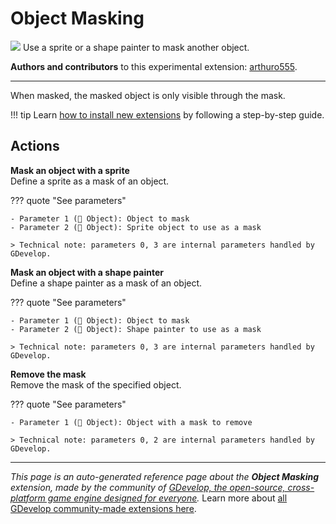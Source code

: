 # Object Masking

<img src="https://resources.gdevelop-app.com/assets/Icons/transition-masked.svg" class="extension-icon"></img>
Use a sprite or a shape painter to mask another object.

**Authors and contributors** to this experimental extension: [arthuro555](https://gd.games/arthuro555).

---

When masked, the masked object is only visible through the mask.

!!! tip
    Learn [how to install new extensions](/gdevelop5/extensions/search) by following a step-by-step guide.

## Actions

**Mask an object with a sprite**  
Define a sprite as a mask of an object.

??? quote "See parameters"

    - Parameter 1 (👾 Object): Object to mask
    - Parameter 2 (👾 Object): Sprite object to use as a mask

    > Technical note: parameters 0, 3 are internal parameters handled by GDevelop.

**Mask an object with a shape painter**  
Define a shape painter as a mask of an object.

??? quote "See parameters"

    - Parameter 1 (👾 Object): Object to mask
    - Parameter 2 (👾 Object): Shape painter to use as a mask

    > Technical note: parameters 0, 3 are internal parameters handled by GDevelop.

**Remove the mask**  
Remove the mask of the specified object.

??? quote "See parameters"

    - Parameter 1 (👾 Object): Object with a mask to remove

    > Technical note: parameters 0, 2 are internal parameters handled by GDevelop.




---

*This page is an auto-generated reference page about the **Object Masking** extension, made by the community of [GDevelop, the open-source, cross-platform game engine designed for everyone](https://gdevelop.io/).* Learn more about [all GDevelop community-made extensions here](/gdevelop5/extensions).